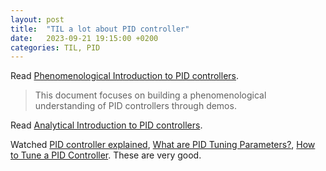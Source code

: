 ```yaml
---
layout: post
title:  "TIL a lot about PID controller"
date:   2023-09-21 19:15:00 +0200
categories: TIL, PID
---
```

Read [Phenomenological Introduction to PID controllers](https://vanhunteradams.com/PID/PID.html).

> This document focuses on building a phenomenological understanding of PID controllers through demos.

Read [Analytical Introduction to PID controllers](https://vanhunteradams.com/PID/PID_Analytical.html).

Watched [PID controller explained](https://www.youtube.com/watch?v=fv6dLTEvl74), [What are PID Tuning Parameters?](https://www.youtube.com/watch?v=1ImhKwpSmuc), [How to Tune a PID Controller](https://www.youtube.com/watch?v=IB1Ir4oCP5k). These are very good.
